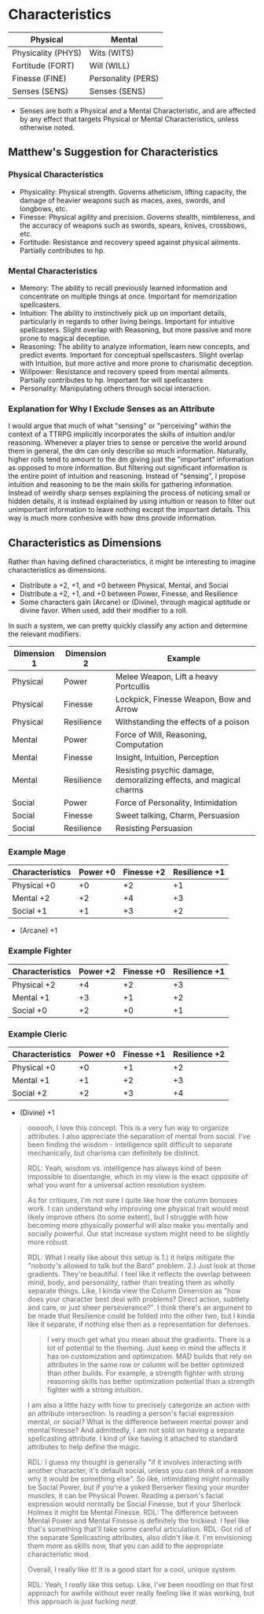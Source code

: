 # Characteristics

| Physical           | Mental             |
|--------------------|--------------------|
| Physicality (PHYS) | Wits (WITS)        |
| Fortitude (FORT)   | Will (WILL)        |
| Finesse (FINE)     | Personality (PERS) |
| Senses (SENS)      | Senses (SENS)      |

* Senses are both a Physical and a Mental Characteristic, and are affected by any effect that targets Physical or Mental Characteristics, unless otherwise noted.

## Matthew's Suggestion for Characteristics

### Physical Characteristics

* Physicality: Physical strength. Governs atheticism, lifting capacity, the damage of heavier weapons such as maces, axes, swords, and longbows, etc.
* Finesse: Physical agility and precision. Governs stealth, nimbleness, and the accuracy of weapons such as swords, spears, knives, crossbows, etc.
* Fortitude: Resistance and recovery speed against physical ailments. Partially contributes to hp.

### Mental Characteristics

* Memory: The ability to recall previously learned information and concentrate on multiple things at once. Important for memorization spellcasters.
* Intuition: The ability to instinctively pick up on important details, particularly in regards to other living beings. Important for intuitive spellcasters. Slight overlap with Reasoning, but more passive and more prone to magical deception.
* Reasoning: The ability to analyze information, learn new concepts, and predict events. Important for conceptual spellscasters. Slight overlap with Intuition, but more active and more prone to charismatic deception.
* Willpower: Resistance and recovery speed from mental ailments. Partially contributes to hp. Important for will spellcasters
* Personality: Manipulating others through social interaction.

### Explanation for Why I Exclude Senses as an Attribute

I would argue that much of what "sensing" or "perceiving" within the context of a TTRPG implicitly incorporates the skills of intuition and/or reasoning. Whenever a player tries to sense or perceive the world around them in general, the dm can only describe so much information. Naturally, higher rolls tend to amount to the dm giving just the "important" information as opposed to more information. But filtering out significant information is the entire point of intuition and reasoning. Instead of "sensing", I propose intuition and reasoning to be the main skills for gathering information. Instead of weirdly sharp senses explaining the process of noticing small or hidden details, it is instead explained by using intuition or reason to filter out unimportant information to leave nothing except the important details. This way is much more conhesive with how dms provide information.

## Characteristics as Dimensions

Rather than having defined characteristics, it might be interesting to imagine characteristics as dimensions.

* Distribute a +2, +1, and +0 between Physical, Mental, and Social
* Distribute a +2, +1, and +0 between Power, Finesse, and Resilience
* Some characters gain (Arcane) or (Divine), through magical aptitude or divine favor. When used, add their modifier to a roll.

In such a system, we can pretty quickly classify any action and determine the relevant modifiers.

| Dimension 1 | Dimension 2 | Example                                                            |
|-------------|-------------|--------------------------------------------------------------------|
| Physical    | Power       | Melee Weapon, Lift a heavy Portcullis                              |
| Physical    | Finesse     | Lockpick, Finesse Weapon, Bow and Arrow                            |
| Physical    | Resilience  | Withstanding the effects of a poison                               |
| Mental      | Power       | Force of Will, Reasoning, Computation                              |
| Mental      | Finesse     | Insight, Intuition, Perception                                     |
| Mental      | Resilience  | Resisting psychic damage, demoralizing effects, and magical charms |
| Social      | Power       | Force of Personality, Intimidation                                 |
| Social      | Finesse     | Sweet talking, Charm, Persuasion                                   |
| Social      | Resilience  | Resisting Persuasion                                               |

### Example Mage

| Characteristics | Power +0 | Finesse +2 | Resilience +1 |
|-----------------|----------|------------|---------------|
| Physical +0     | +0       | +2         | +1            |
| Mental +2       | +2       | +4         | +3            |
| Social +1       | +1       | +3         | +2            |

* (Arcane) +1

### Example Fighter

| Characteristics | Power +2 | Finesse +0 | Resilience +1 |
|-----------------|----------|------------|---------------|
| Physical +2     | +4       | +2         | +3            |
| Mental +1       | +3       | +1         | +2            |
| Social +0       | +2       | +0         | +1            |

### Example Cleric

| Characteristics | Power +0 | Finesse +1 | Resilience +2 |
|-----------------|----------|------------|---------------|
| Physical +0     | +0       | +1         | +2            |
| Mental +1       | +1       | +2         | +3            |
| Social +2       | +2       | +3         | +4            |

* (Divine) +1

> oooooh, I love this concept. This is a very fun way to organize attributes. I also appreciate the separation of mental from social. I've been finding the wisdom - intelligence split difficult to separate mechanically, but charisma can definitely be distinct.
>
> RDL: Yeah, wisdom vs. intelligence has always kind of been impossible to disentangle, which in my view is the exact opposite of what you want for a universal action resolution system.
>
> As for critiques, I'm not sure I quite like how the column bonuses work. I can understand why improving one physical trait would most likely improve others (to some extent), but I struggle with how becoming more physically powerful will also make you mentally and socially powerful. Our stat increase system might need to be slightly more robust.
>
> RDL: What I really like about this setup is 1.) it helps mitigate the "nobody's allowed to talk but the Bard" problem. 2.) Just look at those gradients. They're beautiful. I feel like it reflects the overlap between mind, body, and personality, rather than treating them as wholly separate things. Like, I kinda view the Column Dimension as "how does your character best deal with problems? Direct action, subtlety and care, or just sheer perseverance?". I think there's an argument to be made that Resilience could be folded into the other two, but I kinda like it separate, if nothing else then as a representation for defenses.
>> I very much get what you mean about the gradients. There is a lot of potential to the theming. Just keep in mind the affects it has on customization and optimization. MAD builds that rely on attributes in the same row or column will be better optimized than other builds. For example, a strength fighter with strong reasoning skills has better optimization potential than a strength fighter with a strong intuition. 
>
> I am also a little hazy with how to precisely categorize an action with an attribute intersection. Is reading a person's facial expression mental, or social? What is the difference between mental power and mental finesse? And admittedly, I am not sold on having a separate spellcasting attribute. I kind of like having it attached to standard attributes to help define the magic.
>
> RDL: I guess my thought is generally "if it involves interacting with another character, it's default social, unless you can think of a reason why it would be something else". So like, intimidating might normally be Social Power, but if you're a yoked Berserker flexing your murder muscles, it can be Physical Power. Reading a person's facial expression would normally be Social Finesse, but if your Sherlock Holmes it might be Mental Finesse.
> RDL: The difference between Mental Power and Mental Finesse is definitely the trickiest. I feel like that's something that'll take some careful articulation.
> RDL: Got rid of the separate Spellcasting attributes, also didn't like it. I'm envisioning them more as skills now, that you can add to the appropriate characteristic mod.
>
> Overall, I really like it! It is a good start for a cool, unique system.
>
> RDL: Yeah, I _really_ like this setup. Like, I've been noodling on that first approach for awhile without ever really feeling like it was working, but this approach is just fucking _neat_.
